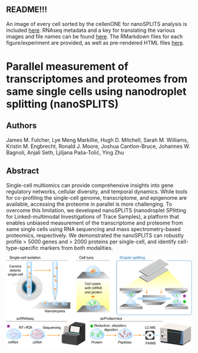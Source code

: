 ## README!!! 
An image of every cell sorted by the cellenONE for nanoSPLITS analysis is included [here](https://github.com/Cajun-data/nanoSPLITS/tree/main/Cell_Sorting_Images). RNAseq metadata and a key for translating the various images and file names can be found [here](https://github.com/Cajun-data/nanoSPLITS/tree/main/Metadata). The RMarkdown files for each figure/experiment are provided, as well as pre-rendered HTML files [here](http://htmlpreview.github.io/?https://github.com/Cajun-data/nanoSPLITS/blob/main/Pooled_C10Cells/C10pooledcells_Figure2.html).


# Parallel measurement of transcriptomes and proteomes from same single cells using nanodroplet splitting (nanoSPLITS)
## Authors
James M. Fulcher, Lye Meng Markillie, Hugh D. Mitchell,  Sarah M. Williams, Kristin M. Engbrecht, Ronald J. Moore, Joshua Cantlon-Bruce, Johannes W. Bagnoli, Anjali Seth, Ljiljana Paša-Tolić, Ying Zhu
## Abstract
Single-cell multiomics can provide comprehensive insights into gene regulatory networks, cellular diversity, and temporal dynamics. While tools for co-profiling the single-cell genome, transcriptome, and epigenome are available, accessing the proteome in parallel is more challenging. To overcome this limitation, we developed nanoSPLITS (nanodroplet SPlitting for Linked-multimodal Investigations of Trace Samples), a platform that enables unbiased measurement of the transcriptome and proteome from same single cells using RNA sequencing and mass spectrometry-based proteomics, respectively. We demonstrated the nanoSPLITS can robustly profile > 5000 genes and > 2000 proteins per single-cell, and identify cell-type-specific markers from both modalities. 

![alt text](https://github.com/Cajun-data/nanoSPLITS/blob/main/Scheme1_Edited2_cropped.png)


